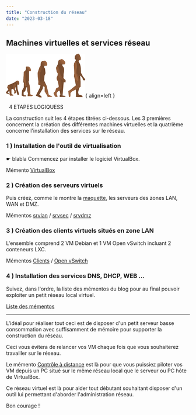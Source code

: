 ```yaml
---
title: "Construction du réseau"
date: "2023-03-18"
---
```


## Machines virtuelles et services réseau

![Image - Evolution de l'homme](../wp-content/uploads/2023/03/evolution.png){ align=left }

&nbsp;
4 ETAPES LOGIQUESS
&nbsp;
&nbsp;

La construction suit les 4 étapes titrées ci-dessous. Les 3 premières concernent la création des différentes machines virtuelles et la quatrième concerne l'installation des services sur le réseau.

### 1 ) Installation de l'outil de virtualisation

&#9755; blabla Commencez par installer le logiciel VirtualBox.

Mémento [VirtualBox](https://familleleloup.no-ip.org/virtualbox-installation/)

### 2 ) Création des serveurs virtuels

Puis créez, comme le montre la [maquette](https://familleleloup.no-ip.org/wp-content/uploads/2018/05/maquette-base-ipfire.png), les serveurs des zones LAN, WAN et DMZ.

Mémentos [srvlan](https://familleleloup.no-ip.org/category/serveur-srvlan/) / [srvsec](https://familleleloup.no-ip.org/category/serveur-srvsec/) / [srvdmz](https://familleleloup.no-ip.org/category/serveur-srvdmz/)

### 3 ) Création des clients virtuels situés en zone LAN

L'ensemble comprend 2 VM Debian et 1 VM Open vSwitch incluant 2 conteneurs LXC.

Mémentos [Clients](https://familleleloup.no-ip.org/category/clients-debian/) / [Open vSwitch](https://familleleloup.no-ip.org/category/openvswitch-lxc/)

### 4 ) Installation des services DNS, DHCP, WEB ...

Suivez, dans l'ordre, la liste des mémentos du blog pour au final pouvoir exploiter un petit réseau local virtuel.

[Liste des mémentos](https://familleleloup.no-ip.org/liste-des-mementos/)

* * *

L'idéal pour réaliser tout ceci est de disposer d'un petit serveur basse consommation avec suffisamment de mémoire pour supporter la construction du réseau.

Ceci vous évitera de relancer vos VM chaque fois que vous souhaiterez travailler sur le réseau.

Le mémento [Contrôle à distance](https://familleleloup.no-ip.org/category/acces-distants/) est là pour que vous puissiez piloter vos VM depuis un PC situé sur le même réseau local que le serveur ou PC hôte de VirtualBox.

Ce réseau virtuel est là pour aider tout débutant souhaitant disposer d'un outil lui permettant d'aborder l'administration réseau.

Bon courage !
